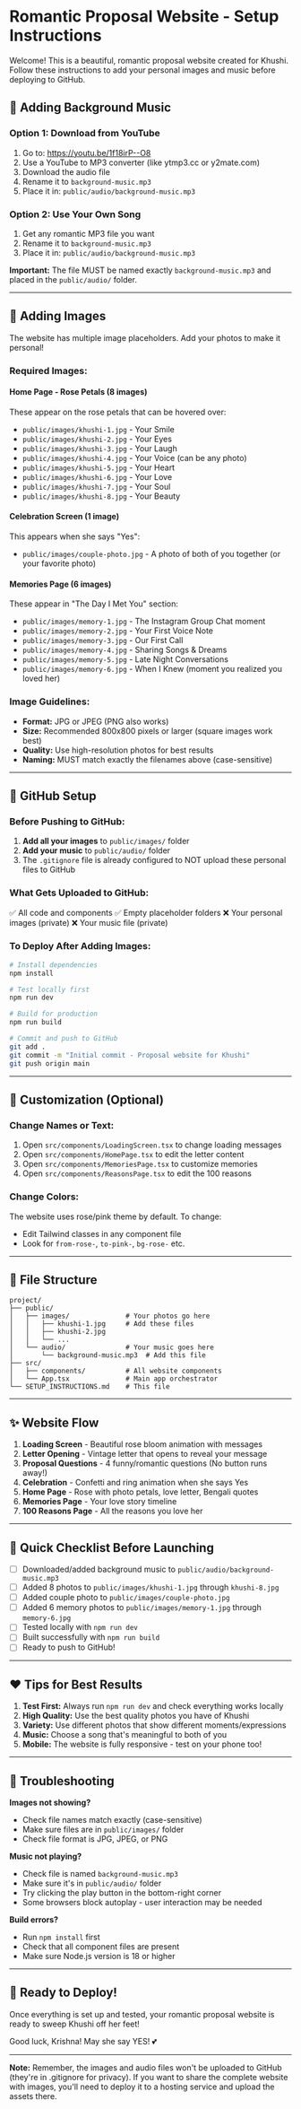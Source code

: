# Romantic Proposal Website - Setup Instructions

Welcome! This is a beautiful, romantic proposal website created for Khushi. Follow these instructions to add your personal images and music before deploying to GitHub.

## 🎵 Adding Background Music

### Option 1: Download from YouTube
1. Go to: https://youtu.be/1f18irP--O8
2. Use a YouTube to MP3 converter (like ytmp3.cc or y2mate.com)
3. Download the audio file
4. Rename it to `background-music.mp3`
5. Place it in: `public/audio/background-music.mp3`

### Option 2: Use Your Own Song
1. Get any romantic MP3 file you want
2. Rename it to `background-music.mp3`
3. Place it in: `public/audio/background-music.mp3`

**Important:** The file MUST be named exactly `background-music.mp3` and placed in the `public/audio/` folder.

---

## 📸 Adding Images

The website has multiple image placeholders. Add your photos to make it personal!

### Required Images:

#### **Home Page - Rose Petals (8 images)**
These appear on the rose petals that can be hovered over:
- `public/images/khushi-1.jpg` - Your Smile
- `public/images/khushi-2.jpg` - Your Eyes
- `public/images/khushi-3.jpg` - Your Laugh
- `public/images/khushi-4.jpg` - Your Voice (can be any photo)
- `public/images/khushi-5.jpg` - Your Heart
- `public/images/khushi-6.jpg` - Your Love
- `public/images/khushi-7.jpg` - Your Soul
- `public/images/khushi-8.jpg` - Your Beauty

#### **Celebration Screen (1 image)**
This appears when she says "Yes":
- `public/images/couple-photo.jpg` - A photo of both of you together (or your favorite photo)

#### **Memories Page (6 images)**
These appear in "The Day I Met You" section:
- `public/images/memory-1.jpg` - The Instagram Group Chat moment
- `public/images/memory-2.jpg` - Your First Voice Note
- `public/images/memory-3.jpg` - Our First Call
- `public/images/memory-4.jpg` - Sharing Songs & Dreams
- `public/images/memory-5.jpg` - Late Night Conversations
- `public/images/memory-6.jpg` - When I Knew (moment you realized you loved her)

### Image Guidelines:
- **Format:** JPG or JPEG (PNG also works)
- **Size:** Recommended 800x800 pixels or larger (square images work best)
- **Quality:** Use high-resolution photos for best results
- **Naming:** MUST match exactly the filenames above (case-sensitive)

---

## 🚀 GitHub Setup

### Before Pushing to GitHub:

1. **Add all your images** to `public/images/` folder
2. **Add your music** to `public/audio/` folder
3. The `.gitignore` file is already configured to NOT upload these personal files to GitHub

### What Gets Uploaded to GitHub:
✅ All code and components
✅ Empty placeholder folders
❌ Your personal images (private)
❌ Your music file (private)

### To Deploy After Adding Images:

```bash
# Install dependencies
npm install

# Test locally first
npm run dev

# Build for production
npm run build

# Commit and push to GitHub
git add .
git commit -m "Initial commit - Proposal website for Khushi"
git push origin main
```

---

## 🎨 Customization (Optional)

### Change Names or Text:
1. Open `src/components/LoadingScreen.tsx` to change loading messages
2. Open `src/components/HomePage.tsx` to edit the letter content
3. Open `src/components/MemoriesPage.tsx` to customize memories
4. Open `src/components/ReasonsPage.tsx` to edit the 100 reasons

### Change Colors:
The website uses rose/pink theme by default. To change:
- Edit Tailwind classes in any component file
- Look for `from-rose-`, `to-pink-`, `bg-rose-` etc.

---

## 📁 File Structure

```
project/
├── public/
│   ├── images/              # Your photos go here
│   │   ├── khushi-1.jpg     # Add these files
│   │   ├── khushi-2.jpg
│   │   └── ...
│   └── audio/               # Your music goes here
│       └── background-music.mp3  # Add this file
├── src/
│   ├── components/          # All website components
│   └── App.tsx              # Main app orchestrator
└── SETUP_INSTRUCTIONS.md    # This file
```

---

## ✨ Website Flow

1. **Loading Screen** - Beautiful rose bloom animation with messages
2. **Letter Opening** - Vintage letter that opens to reveal your message
3. **Proposal Questions** - 4 funny/romantic questions (No button runs away!)
4. **Celebration** - Confetti and ring animation when she says Yes
5. **Home Page** - Rose with photo petals, love letter, Bengali quotes
6. **Memories Page** - Your love story timeline
7. **100 Reasons Page** - All the reasons you love her

---

## 🎯 Quick Checklist Before Launching

- [ ] Downloaded/added background music to `public/audio/background-music.mp3`
- [ ] Added 8 photos to `public/images/khushi-1.jpg` through `khushi-8.jpg`
- [ ] Added couple photo to `public/images/couple-photo.jpg`
- [ ] Added 6 memory photos to `public/images/memory-1.jpg` through `memory-6.jpg`
- [ ] Tested locally with `npm run dev`
- [ ] Built successfully with `npm run build`
- [ ] Ready to push to GitHub!

---

## ❤️ Tips for Best Results

1. **Test First:** Always run `npm run dev` and check everything works locally
2. **High Quality:** Use the best quality photos you have of Khushi
3. **Variety:** Use different photos that show different moments/expressions
4. **Music:** Choose a song that's meaningful to both of you
5. **Mobile:** The website is fully responsive - test on your phone too!

---

## 🐛 Troubleshooting

**Images not showing?**
- Check file names match exactly (case-sensitive)
- Make sure files are in `public/images/` folder
- Check file format is JPG, JPEG, or PNG

**Music not playing?**
- Check file is named `background-music.mp3`
- Make sure it's in `public/audio/` folder
- Try clicking the play button in the bottom-right corner
- Some browsers block autoplay - user interaction may be needed

**Build errors?**
- Run `npm install` first
- Check that all component files are present
- Make sure Node.js version is 18 or higher

---

## 🎉 Ready to Deploy!

Once everything is set up and tested, your romantic proposal website is ready to sweep Khushi off her feet!

Good luck, Krishna! May she say YES! 💕

---

**Note:** Remember, the images and audio files won't be uploaded to GitHub (they're in .gitignore for privacy). If you want to share the complete website with images, you'll need to deploy it to a hosting service and upload the assets there.
